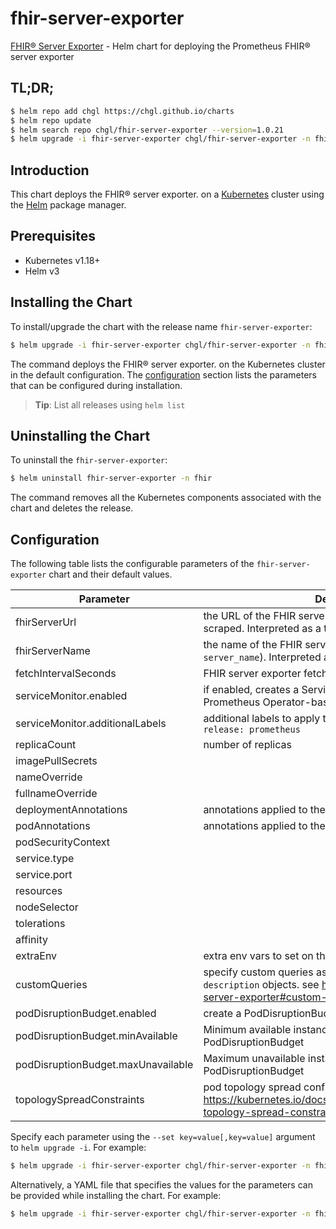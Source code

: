 # fhir-server-exporter

[FHIR® Server Exporter](https://github.com/chgl/fhir-server-exporter) - Helm chart for deploying the Prometheus FHIR® server exporter

## TL;DR;

```bash
$ helm repo add chgl https://chgl.github.io/charts
$ helm repo update
$ helm search repo chgl/fhir-server-exporter --version=1.0.21
$ helm upgrade -i fhir-server-exporter chgl/fhir-server-exporter -n fhir --create-namespace --version=1.0.21
```

## Introduction

This chart deploys the FHIR® server exporter. on a [Kubernetes](http://kubernetes.io) cluster using the [Helm](https://helm.sh) package manager.

## Prerequisites

- Kubernetes v1.18+
- Helm v3

## Installing the Chart

To install/upgrade the chart with the release name `fhir-server-exporter`:

```bash
$ helm upgrade -i fhir-server-exporter chgl/fhir-server-exporter -n fhir --create-namespace --version=1.0.21
```

The command deploys the FHIR® server exporter. on the Kubernetes cluster in the default configuration. The [configuration](#configuration) section lists the parameters that can be configured during installation.

> **Tip**: List all releases using `helm list`

## Uninstalling the Chart

To uninstall the `fhir-server-exporter`:

```bash
$ helm uninstall fhir-server-exporter -n fhir
```

The command removes all the Kubernetes components associated with the chart and deletes the release.

## Configuration

The following table lists the configurable parameters of the `fhir-server-exporter` chart and their default values.

| Parameter                          | Description                                                                                                                                                   | Default                |
| ---------------------------------- | ------------------------------------------------------------------------------------------------------------------------------------------------------------- | ---------------------- |
| fhirServerUrl                      | the URL of the FHIR server whose metrics should be scraped. Interpreted as a template.                                                                        | <code>""</code>        |
| fhirServerName                     | the name of the FHIR server (included in the metrics as `server_name`). Interpreted as a template.                                                            | <code>""</code>        |
| fetchIntervalSeconds               | FHIR server exporter fetch interval in seconds                                                                                                                | <code>300</code>       |
| serviceMonitor.enabled             | if enabled, creates a ServiceMonitor instance for Prometheus Operator-based monitoring                                                                        | <code>false</code>     |
| serviceMonitor.additionalLabels    | additional labels to apply to the ServiceMonitor object, e.g. `release: prometheus`                                                                           | <code>{}</code>        |
| replicaCount                       | number of replicas                                                                                                                                            | <code>1</code>         |
| imagePullSecrets                   |                                                                                                                                                               | <code>[]</code>        |
| nameOverride                       |                                                                                                                                                               | <code>""</code>        |
| fullnameOverride                   |                                                                                                                                                               | <code>""</code>        |
| deploymentAnnotations              | annotations applied to the server deployment                                                                                                                  | <code>{}</code>        |
| podAnnotations                     | annotations applied to the server pod                                                                                                                         | <code>{}</code>        |
| podSecurityContext                 |                                                                                                                                                               | <code>{}</code>        |
| service.type                       |                                                                                                                                                               | <code>ClusterIP</code> |
| service.port                       |                                                                                                                                                               | <code>8080</code>      |
| resources                          |                                                                                                                                                               | <code>{}</code>        |
| nodeSelector                       |                                                                                                                                                               | <code>{}</code>        |
| tolerations                        |                                                                                                                                                               | <code>[]</code>        |
| affinity                           |                                                                                                                                                               | <code>{}</code>        |
| extraEnv                           | extra env vars to set on the fhir-server-exporter container                                                                                                   | <code>[]</code>        |
| customQueries                      | specify custom queries as a list of `name`, `query` and `description` objects. see <https://github.com/chgl/fhir-server-exporter#custom-queries> for details. | <code>[]</code>        |
| podDisruptionBudget.enabled        | create a PodDisruptionBudget resource for the pods                                                                                                            | <code>false</code>     |
| podDisruptionBudget.minAvailable   | Minimum available instances; ignored if there is no PodDisruptionBudget                                                                                       | <code>1</code>         |
| podDisruptionBudget.maxUnavailable | Maximum unavailable instances; ignored if there is no PodDisruptionBudget                                                                                     | <code>""</code>        |
| topologySpreadConstraints          | pod topology spread configuration see: <https://kubernetes.io/docs/concepts/workloads/pods/pod-topology-spread-constraints/#api>                              | <code>[]</code>        |

Specify each parameter using the `--set key=value[,key=value]` argument to `helm upgrade -i`. For example:

```bash
$ helm upgrade -i fhir-server-exporter chgl/fhir-server-exporter -n fhir --create-namespace --version=1.0.21 --set fetchIntervalSeconds=300
```

Alternatively, a YAML file that specifies the values for the parameters can be provided while
installing the chart. For example:

```bash
$ helm upgrade -i fhir-server-exporter chgl/fhir-server-exporter -n fhir --create-namespace --version=1.0.21 --values values.yaml
```
